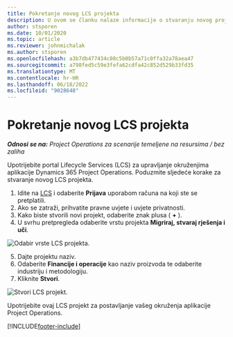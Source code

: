 ```yaml
---
title: Pokretanje novog LCS projekta
description: U ovom se članku nalaze informacije o stvaranju novog projekta u LCS-u za okruženje project operations.
author: stsporen
ms.date: 10/01/2020
ms.topic: article
ms.reviewer: johnmichalak
ms.author: stsporen
ms.openlocfilehash: a3b7db477434c08c5b0b57a71c0ffa32a78aea47
ms.sourcegitcommit: a798fed5c59e3fefa62cdfa42c852d529b33fd35
ms.translationtype: MT
ms.contentlocale: hr-HR
ms.lasthandoff: 06/18/2022
ms.locfileid: "9028648"
---
```

# <a name="start-a-new-lcs-project"></a>Pokretanje novog LCS projekta

_**Odnosi se na:** Project Operations za scenarije temeljene na resursima / bez zaliha_

Upotrijebite portal Lifecycle Services (LCS) za upravljanje okruženjima aplikacije Dynamics 365 Project Operations. Poduzmite sljedeće korake za stvaranje novog LCS projekta.

1. Idite na [LCS](https://lcs.dynamics.com/Logon/Index) i odaberite **Prijava** uporabom računa na koji ste se pretplatili.
2. Ako se zatraži, prihvatite pravne uvjete i uvjete privatnosti.
3. Kako biste stvorili novi projekt, odaberite znak plusa ( **+** ).
4. U svrhu pretpregleda odaberite vrstu projekta **Migriraj, stvaraj rješenja i uči**.

  ![Odabir vrste LCS projekta.](./media/create-lcs-1.png)

5. Dajte projektu naziv. 
6. Odaberite **Financije i operacije** kao naziv proizvoda te odaberite industriju i metodologiju. 
7. Kliknite **Stvori**.

![Stvori LCS projekt.](./media/create-lcs-2.png)

Upotrijebite ovaj LCS projekt za postavljanje vašeg okruženja aplikacije Project Operations.



[!INCLUDE[footer-include](../includes/footer-banner.md)]